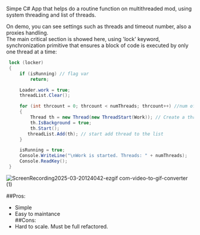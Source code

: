 Simpe C# App that helps do a routine function on multithreaded mod, using system threading and list of threads.   
 
On demo, you can see settings such as threads and timeout number, also a proxies handling.  
The main critical section is showed here, using 'lock' keyword, synchronization primitive that ensures a block of code is executed by only one thread at a time:
```csharp
 lock (locker)
 {
     if (isRunning) // flag var
         return;

     Loader.work = true;
     threadList.Clear(); 

     for (int thrcount = 0; thrcount < numThreads; thrcount++) //num of threads
     {
         Thread th = new Thread(new ThreadStart(Work)); // Create a thread. Every thread do the Work() function
         th.IsBackground = true;
         th.Start();
        threadList.Add(th); // start add thread to the list
     }

     isRunning = true;
     Console.WriteLine("\nWork is started. Threads: " + numThreads);
     Console.ReadKey();
 }
````
![ScreenRecording2025-03-20124042-ezgif com-video-to-gif-converter (1)](https://github.com/user-attachments/assets/6782d370-9460-40c0-8a93-9534f114beb5)

##Pros: 
- Simple
- Easy to maintance   
##Cons:  
- Hard to scale. Must be full refactored.
